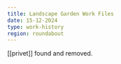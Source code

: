 ```yaml
---
title: Landscape Garden Work Files
date: 15-12-2024
type: work-history
region: roundabout
---
```


[[privet]] found and removed.

